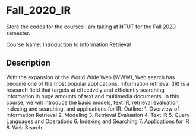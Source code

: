 # Fall_2020_IR
Store the codes for the courses I am taking at NTUT for the Fall 2020 semester.

Course Name: Introduction to Information Retrieval

## Description
With the expansion of the World Wide Web (WWW), Web search has become one of the most popular applications. Information retrieval (IR) is a research field that targets at effectively and efficiently searching information in huge amounts of text and multimedia documents. In this course, we will introduce the basic models, text IR, retrieval evaluation, indexing and searching, and applications for IR. Outline: 1. Overview of Information Retrieval 2. Modeling 3. Retrieval Evaluation 4. Text IR 5. Query Languages and Operations 6. Indexing and Searching 7. Applications for IR 8. Web Search

